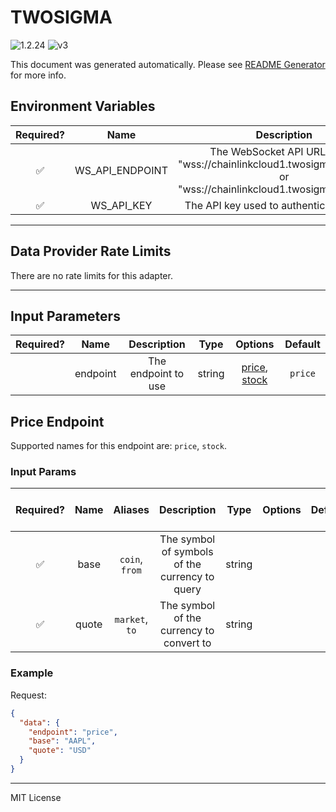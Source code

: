 # TWOSIGMA

![1.2.24](https://img.shields.io/github/package-json/v/smartcontractkit/external-adapters-js?filename=packages/sources/twosigma/package.json) ![v3](https://img.shields.io/badge/framework%20version-v3-blueviolet)

This document was generated automatically. Please see [README Generator](../../scripts#readme-generator) for more info.

## Environment Variables

| Required? |      Name       |                                                     Description                                                      |  Type  | Options |                  Default                  |
| :-------: | :-------------: | :------------------------------------------------------------------------------------------------------------------: | :----: | :-----: | :---------------------------------------: |
|    ✅     | WS_API_ENDPOINT | The WebSocket API URL. Either "wss://chainlinkcloud1.twosigma.com:8765" or "wss://chainlinkcloud1.twosigma.com:8766" | string |         | `wss://chainlinkcloud1.twosigma.com:8765` |
|    ✅     |   WS_API_KEY    |                                      The API key used to authenticate requests                                       | string |         |                                           |

---

## Data Provider Rate Limits

There are no rate limits for this adapter.

---

## Input Parameters

| Required? |   Name   |     Description     |  Type  |                      Options                       | Default |
| :-------: | :------: | :-----------------: | :----: | :------------------------------------------------: | :-----: |
|           | endpoint | The endpoint to use | string | [price](#price-endpoint), [stock](#price-endpoint) | `price` |

## Price Endpoint

Supported names for this endpoint are: `price`, `stock`.

### Input Params

| Required? | Name  |    Aliases     |                  Description                   |  Type  | Options | Default | Depends On | Not Valid With |
| :-------: | :---: | :------------: | :--------------------------------------------: | :----: | :-----: | :-----: | :--------: | :------------: |
|    ✅     | base  | `coin`, `from` | The symbol of symbols of the currency to query | string |         |         |            |                |
|    ✅     | quote | `market`, `to` |    The symbol of the currency to convert to    | string |         |         |            |                |

### Example

Request:

```json
{
  "data": {
    "endpoint": "price",
    "base": "AAPL",
    "quote": "USD"
  }
}
```

---

MIT License
